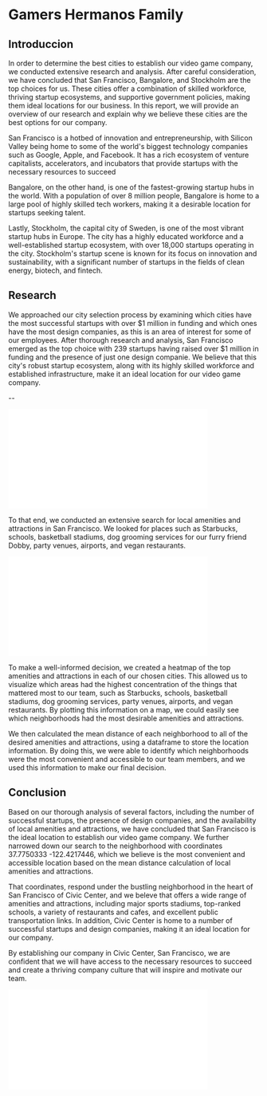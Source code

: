 # Gamers Hermanos Family

## Introduccion

In order to determine the best cities to establish our video game company, we conducted extensive research and analysis. After careful consideration, we have concluded that San Francisco, Bangalore, and Stockholm are the top choices for us. These cities offer a combination of skilled workforce, thriving startup ecosystems, and supportive government policies, making them ideal locations for our business. In this report, we will provide an overview of our research and explain why we believe these cities are the best options for our company.

San Francisco is a hotbed of innovation and entrepreneurship, with Silicon Valley being home to some of the world's biggest technology companies such as Google, Apple, and Facebook. It has a rich ecosystem of venture capitalists, accelerators, and incubators that provide startups with the necessary resources to succeed

Bangalore, on the other hand, is one of the fastest-growing startup hubs in the world. With a population of over 8 million people, Bangalore is home to a large pool of highly skilled tech workers, making it a desirable location for startups seeking talent. 

Lastly, Stockholm, the capital city of Sweden, is one of the most vibrant startup hubs in Europe. The city has a highly educated workforce and a well-established startup ecosystem, with over 18,000 startups operating in the city. Stockholm's startup scene is known for its focus on innovation and sustainability, with a significant number of startups in the fields of clean energy, biotech, and fintech.

## Research

We approached our city selection process by examining which cities have the most successful startups with over $1 million in funding and which ones have the most design companies, as this is an area of interest for some of our employees. After thorough research and analysis, San Francisco emerged as the top choice with 239 startups having raised over $1 million in funding and the presence of just one design companie. We believe that this city's robust startup ecosystem, along with its highly skilled workforce and established infrastructure, make it an ideal location for our video game company.

--

<iframe src="Maps/mp_sf.html" width="400" height="200" frameborder="0" style="border:0"></iframe>


To that end, we conducted an extensive search for local amenities and attractions in San Francisco. We looked for places such as Starbucks, schools, basketball stadiums, dog grooming services for our furry friend Dobby, party venues, airports, and vegan restaurants.

<iframe src="Maps/map_sf_mean.html" width="400" height="200" frameborder="0" style="border:0"></iframe>

To make a well-informed decision, we created a heatmap of the top amenities and attractions in each of our chosen cities. This allowed us to visualize which areas had the highest concentration of the things that mattered most to our team, such as Starbucks, schools, basketball stadiums, dog grooming services, party venues, airports, and vegan restaurants. By plotting this information on a map, we could easily see which neighborhoods had the most desirable amenities and attractions.

We then calculated the mean distance of each neighborhood to all of the desired amenities and attractions, using a dataframe to store the location information. By doing this, we were able to identify which neighborhoods were the most convenient and accessible to our team members, and we used this information to make our final decision.

## Conclusion

Based on our thorough analysis of several factors, including the number of successful startups, the presence of design companies, and the availability of local amenities and attractions, we have concluded that San Francisco is the ideal location to establish our video game company. We further narrowed down our search to the neighborhood with coordinates 37.7750333 -122.4217446, which we believe is the most convenient and accessible location based on the mean distance calculation of local amenities and attractions.

That coordinates, respond under the bustling neighborhood in the heart of San Francisco of Civic Center, and we beleve that offers a wide range of amenities and attractions, including major sports stadiums, top-ranked schools, a variety of restaurants and cafes, and excellent public transportation links. In addition, Civic Center is home to a number of successful startups and design companies, making it an ideal location for our company.

By establishing our company in Civic Center, San Francisco, we are confident that we will have access to the necessary resources to succeed and create a thriving company culture that will inspire and motivate our team.


<iframe src="Maps/map_sf_mean_total.html" width="400" height="200" frameborder="0" style="border:0"></iframe>